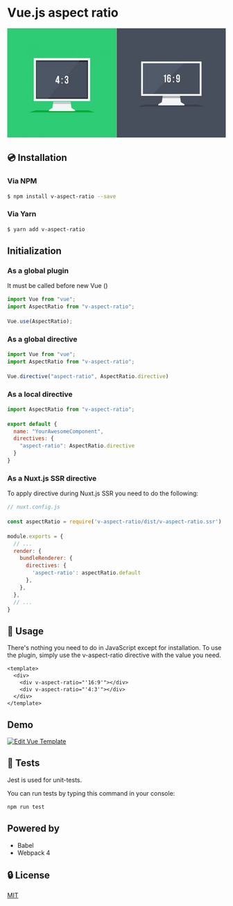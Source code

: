 # Vue.js aspect ratio

![Computer screens with different aspect ratios](./assets/img.jpg)

## 💿 Installation

### Via NPM

```bash
$ npm install v-aspect-ratio --save
```
### Via Yarn

```bash
$ yarn add v-aspect-ratio
```

## Initialization

### As a global plugin

It must be called before new Vue ()

```javascript
import Vue from "vue";
import AspectRatio from "v-aspect-ratio";

Vue.use(AspectRatio);
```

### As a global directive

```javascript
import Vue from "vue";
import AspectRatio from "v-aspect-ratio";

Vue.directive("aspect-ratio", AspectRatio.directive)
```

### As a local directive

```javascript
import AspectRatio from "v-aspect-ratio";

export default {
  name: "YourAwesomeComponent",
  directives: {
    "aspect-ratio": AspectRatio.directive
  }
}
```

### As a Nuxt.js SSR directive

To apply directive during Nuxt.js SSR you need to do the following:

```javascript
// nuxt.config.js

const aspectRatio = require('v-aspect-ratio/dist/v-aspect-ratio.ssr')

module.exports = {
  // ...
  render: {
    bundleRenderer: {
      directives: {
        'aspect-ratio': aspectRatio.default
      },
    },
  },
  // ...
}
```

## 🚀 Usage

There's nothing you need to do in JavaScript except for installation. To use the plugin, simply use the v-aspect-ratio directive with the value you need.

```vue
<template>
  <div>
    <div v-aspect-ratio="'16:9'"></div>
    <div v-aspect-ratio="'4:3'"></div>
  </div>
</template>
```

## Demo

[![Edit Vue Template](https://codesandbox.io/static/img/play-codesandbox.svg)](https://codesandbox.io/s/ko425ro4k7)

## 💉 Tests
Jest is used for unit-tests.

You can run tests by typing this command in your console:

```bash
npm run test
```

## Powered by

* Babel
* Webpack 4

## 🔒 License

[MIT](http://opensource.org/licenses/MIT)
